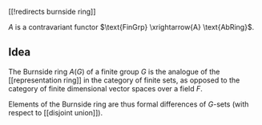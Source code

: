 [[!redirects burnside ring]]

$A$ is a contravariant functor $\text{FinGrp} \xrightarrow{A} \text{AbRing}$.

## Idea
The Burnside ring $A(G)$ of a finite group $G$ is the analogue of the [[representation ring]] in the category of finite sets, as opposed to the category of finite dimensional vector spaces over a field $F$.

Elements of the Burnside ring are thus formal differences of $G$-sets (with respect to [[disjoint union]]).

